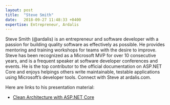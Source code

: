 ```yaml
---
layout: post
title:  "Steve Smith"
date:   2018-09-27 11:48:33 +0400
expertise: Entrepreneur, Ardalis
---
```


Steve Smith (@ardalis) is an entrepreneur and software developer with a passion for building quality software as effectively as possible. He provides mentoring and training workshops for teams with the desire to improve. Steve has been recognized as a Microsoft MVP for over 10 consecutive years, and is a frequent speaker at software developer conferences and events. He is the top contributor to the official documentation on ASP.NET Core and enjoys helpings others write maintainable, testable applications using Microsoft’s developer tools. Connect with Steve at ardalis.com.

Here are links to his presentation material:

- [Clean Architecture with ASP.NET Core](https://devintxcontent.blob.core.windows.net/showcontent/Speaker%20Presentations%20Fall%202019/Clean%20Architecture%20with%20ASP.NET%20Core%20(1).pdf)
